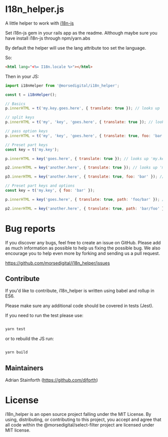 # I18n_helper.js

A little helper to work with [i18n-js][0]

Set i18n-js gem in your rails app as the readme. Although maybe sure you have install i18n-js through npm/yarn.abs

By default the helper will use the lang attribute too set the language.

So:

```html
<html lang="<%= I18n.locale %>"></html>
```

Then in your JS:

```javascript
import i18nHelper from '@morsedigital/i18n_helper';

const t = i18nHelper();

// Basics
p.innerHTML = t('my.key.goes.here', { translate: true }); // looks up 'my.key.goes.here'

// split keys
p.innerHTML = t('my', 'key', 'goes.here', { translate: true }); // looks up 'my.key.goes.here'

// pass option keys
p.innerHTML = t('my', 'key', 'goes.here', { translate: true, foo: 'bar' }); // looks up 'my.key.goes.here' with options {foo: 'bar'}

// Preset part keys
const key = t('my.key');

p.innerHTML = key('goes.here', { translate: true }); // looks up 'my.key.goes.here'

p2.innerHTML = key('another.here', { translate: true }); // looks up 'my.key.another.here'

p3.innerHTML = key('another.here', { translate: true, foo: 'bar' }); // looks up 'my.key.goes.here' with options {foo: 'bar'}

// Preset part keys and options
const key = t('my.key', { foo: 'bar' });

p.innerHTML = key('goes.here', { translate: true, path: 'foo/bar' }); // looks up 'my.key.goes.here' with options {foo: 'bar', path: 'foo/bar'}

p2.innerHTML = key('another.here', { translate: true, path: 'bar/foo' }); // looks up 'my.key.another.here' with options {foo: 'bar', path: 'bar/foo'}
```

# Bug reports

If you discover any bugs, feel free to create an issue on GitHub. Please add as much information as possible to help us fixing the possible bug. We also encourage you to help even more by forking and sending us a pull request.

https://github.com/morsedigital/i18n_helper/issues

## Contribute

If you'd like to contribute, i18n_helper is written using babel and rollup in ES6.

Please make sure any additional code should be covered in tests (Jest).

If you need to run the test please use:

```bash

yarn test

```

or to rebuild the JS run:

```bash

yarn build

```

## Maintainers

Adrian Stainforth (https://github.com/djforth)

# License

i18n_helper is an open source project falling under the MIT License. By using, distributing, or contributing to this project, you accept and agree that all code within the @morsedigital/select-filter project are licensed under MIT license.

[0]: https://github.com/fnando/i18n-js
